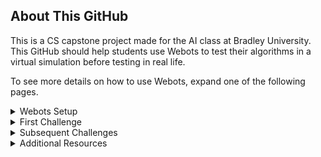 ## About This GitHub
This is a CS capstone project made for the AI class at Bradley University. This GitHub should help students use Webots to test their algorithms in a virtual simulation before testing in real life.

To see more details on how to use Webots, expand one of the following pages.

<details>
 <summary>Webots Setup</summary>
  <ol>
   

 ## GitHub Setup
 
This GitHub is public read-only, meaning any changes will be saved locally. If you don't want a backup, clone this GitHub to your device by downloading or cloning it to GitHub desktop. If you want backups of your files, such as your robot algorithm/code, through Github, you will need to fork this repository as follows:
 
 * In the top right corner of this GitHub, hit the fork button
 * Scroll down and click "Create Fork"
 * When the repository is completed, clone the forked repository to your device


## Webots Setup

Go to the Webot's website [https://cyberbotics.com/](https://cyberbotics.com/) and click the download button.

<img src="Images\Tutorial1.png" width = "500" >

If you aren't on Windows, click the arrow next to the download button to specify your operating system for the correct installer.

<img src="Images\Tutorial2.gif" width = "500" >

* Run the installer you just downloaded
  * On Windows you'll get the dialogue warning, "Windows protected your PC" prompt. Select, "More info," and then click, "Run anyway"
* Follow the install wizard dialogues and installations and you have finished setting up Webots!
<br />

If you have trouble installing Webots, contact your professor for additional resources.


## Understanding Webots

Let's start by opening a Webots world simulation.

* In the file explorer, open up the file from this GitHub at, "...AI-Robots-Challenges\Webots\worlds\moose_demo.wbt"
* When opening Webots for the first time, choose which theme you like and then press, "Start Webots with the selected theme"
* Close out of the guided tutorial window to continue
<br />

This 'world' you opened up is one of Webot's open source demo worlds. Here, the robot demonstates simple movement ai that traverses between defined checkpoints. You may explore the enviornment by moving the scene camera.

* To rotate the camera, hold left-click while moving your mouse inside the simulation window
* To move the camera, hold right-click while moving your mouse inside the simulation window
<br />

Now that we have the hang of moving the camera, let's look at other ways to control the simulation.

* Above the simulation window, you'll find the main functions for the simulation, tooltip information is displayed when hovered over the different functions
* The 'pause/play' function starts or pauses the current world simulation
* To the left of that, the '|<<' function resets the time of the simulation to 0
  * Pausing the simulation before resetting will keep the simulation in a paused state after resetting
<br />

<img src="Images\Tutorial3.gif" width = "500" >

The left side of the interface contains the hierarchy of objects/nodes, and the right side contains the built in text editor section where you can edit scripts inside the program. These functionalities and how to use them will be covered more in further sections.


---

 </ol>
</details>




<details>
  <summary>First Challenge</summary>
  <ol>

## Open Webots

You will be coding the first challenge (Hysteresis/Week 10) in the virtual world.

* In the file explorer, open up the world file at, "...AI-Robots-Challenges\Webots\worlds\FirstChallenge.wbt"

## Understanding Nodes (Optional)

To understand how Webots works, understanding the node system is essential. Nodes are shown in the left window, which behave as objects as well as variables. To understand them better, let's make a simple box.

<img src="Images\Example1.gif" width = "500" >

* While not within an expanded object/node in the object/node hierarchy, click the add node button '(+)' in the top left of the interface
* Inside the 'Base nodes' dropdown, select 'Solid' and then click 'Add'
* Expand then dropdown of the created Solid object, select the 'children' parameter or right-click on the Solid and select 'Add New'
* Inside the 'Base nodes' dropdown, select 'Shape' and then click 'Add'
<br />

Objects, such as robots and and other geometric shapes are nodes. The children of those nodes are the properties of their parent node. Now that we have a solid object, let's specify its shape by changing the properties.

<img src="Images/Example2.gif" width = "500" >

* Inside the Shape dropdown, add a node to the 'geometry' parameter by double-clicking the parameter name, and then selecting 'Box' under the 'Base nodes' dropdown before clicking 'Add'
* Inside the geometry parameter which now displays 'geometry Box', select the 'size' field from the dropdown and set the size values to '0.25' for the x, y, and z vector variables
* Now go back and set the 'appearance' variable, again by double-clicking the parameter name and selecting either 'Appearance' under the 'Base nodes' dropdown. 'PBRAppearance' is very similar but with a few different functionalities, it comes down to preference of whichever you prefer, but we will be going over using the basic 'Appearance' option
* Inside the appearance dropdown, double-click the parameter name to select the 'Material' node and then 'Add'
* Inside the 'material Material' dropdown, change the diffuse color to whichever color you'd like by manually changing RGB values or by using the color picker
<br />

By making this cube, you should have a better understanding of Webots' node system (sub-nodes, variables, etc). There is more to physically simulating this object (adding physics and specifying the bounding object as a box), so if you are interested, check the 'Additional Resources' page of this ReadMe. If you haven't saved the simulation, using the above reset button '|<<' will return to the last checkpoint before having created the box object.


## Coding the Robot

Let's start coding using the built-in IDE on the right-side of the interface.

Webots programming works by getting a reference to each motor through code and then telling it what to do. Those motors will continuously do that task until given a new command. Webots lets you wait time as a function in the code, so you don't need to tell the motor what you want it to do constantly.

If you look at the code, you can see the functions 'move_forward()', 'move_back()', 'turn_left()', and 'turn_right()', which tell the motors how to rotate. Let's use these functions to write a robot that moves forward, the code for this AI starts on line 45.

* On line 47, the robot only waits one step, which isn't enough to move forward. Let's change that to 10 steps by changing the line to
```sh
robot.step(time_step * 10)
```
* Save the code by pressing Ctr+S or hitting the save button at the top
* Reset the simulation (Hit the '|<<' button) and see how your new code performs
  * When the simulation reloads, it saves the paused state of the simulation. If the robot doesn't move, press the play button '>' on the top to resume the simulation
<br />

<img src="Images/Example3.gif" width = "500" >

Now that you know the basics for coding in the simulation, try the Hysteresis/Week 10 bonus point challenge. The goal is to move the robot in a forward square, then make a similar square movement but instead driving backwards, finishing where the robot was initially placed.

<img src="Images/Challenge1.png" width = "500" >

 
 ---
 
</ol>
</details>

<details>
  <summary>Subsequent Challenges</summary>
  <ol>

## Additional Mechanics

For more realism, each simulation will move objects randomly within the challenge guidelines to simulate real-world randomness.

Once you've completed the challenge, if there is extra credit, you can move the 'Evil Duck' object into the acceptable area range detailed manually. Additionally, you can turn on random placement by change robot.custom_data to 'true' right above your main code on line 79

## Coding the Camera

* In the file explorer, open up the file from this GitHub at, "...AI-Robots-Challenges\Webots\worlds\SecondChallenge.wbt"
<br />

Since the previous challenge, more functions have been added for your convenience. The 'DriveForward(angle)' function drives the robot at an angle, while 'TurnCameraUp()' and 'TurnCameraDown()' turns the camera. These functions aren't necessary but are beneficial to know.

The AI starts on line 82, with a while loop that prints the RGB of the center bottom pixel of the camera. This is done by the 'imageGetColor(Image, width, x, y)' function. You can override the x and y values of the function call to change which pixel the camera is looking at. Additionally, you can see the camera video in the top left corner of the simulation window.

<img src="Images/Challenge2.png" width = "500" >

Now try the parallel parking challenge.


---
 </ol>
</details>


<details>
  <summary>Additional Resources</summary>
  <ol>

## Helpful Videos

Basics
* [Install & Basic Tutorial](https://www.youtube.com/watch?v=2CWHfbuEbAY)
* [Nodes Tutorial](https://www.youtube.com/watch?v=kn5o0j3-gO0)
<br />

Robot Nodes
* [Camera Tutorial](https://www.youtube.com/watch?v=BuQazGSChaw)
* [Distance Sensor Tutorial](https://www.youtube.com/watch?v=7z04WFCJGN0&t=2s)
<br />

Complete Robot Algorithms
* [Line Follower Robot](https://www.youtube.com/watch?v=KGePGSKZu4w)
<br />

## Helpful Websites

Word settings like contact properties change how objects interact with each other (used in 4th challenge)
* [Contact Properties Documentation](https://www.cyberbotics.com/doc/reference/contactproperties)
<br />

Supervisors are Robot classes that can monitor, edit, and spawn other objects
* [Supervisor Robot Tutorial](https://cyberbotics.com/doc/guide/tutorial-8-the-supervisor?tab-language=python)
* [Supervisor Robot Documentation](https://www.cyberbotics.com/doc/reference/supervisor?tab-language=python)
<br />

Only tutorial for track wheels I found (in Japanese)
* [Tracks Tutorial](https://qiita.com/Ke_N_551/items/efba11b22e9525ecc300)
<br />

---
 </ol>
</details>
